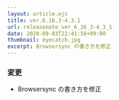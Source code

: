 ```yaml
---
layout: article.ejs
title: ver.6.16.3-4.3.1
url: releasenote_ver_6_16_3-4_3_1
date: 2020-09-03T22:41:58+09:00
thumbnail: eyecatch.jpg
excerpt: Browsersync の書き方を修正
---
```


### 変更

- Browsersync の書き方を修正